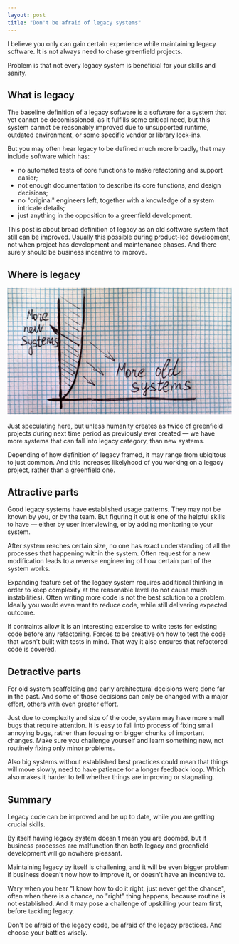 ```yaml
---
layout: post
title: "Don't be afraid of legacy systems"
---
```


I believe you only can gain certain experience while maintaining legacy software.
It is not always need to chase greenfield projects.

Problem is that not every legacy system is beneficial for your skills and sanity.

## What is legacy

The baseline definition of a legacy software is a software for a system that yet cannot be decomissioned, as it fulfills some critical need, but this system cannot be reasonably improved due to unsupported runtime, outdated environment, or some specific vendor or library lock-ins.

But you may often hear legacy to be defined much more broadly, that may include software which has:
 - no automated tests of core functions to make refactoring and support easier;
 - not enough documentation to describe its core functions, and design decisions;
 - no "original" engineers left, together with a knowledge of a system intricate details;
 - just anything in the opposition to a greenfield development.

This post is about broad definition of legacy as an old software system that still can be improved. Usually this possible during product-led development, not when project has development and maintenance phases. And there surely should be business incentive to improve.

## Where is legacy

![Exponential chart](/assets/images/dont-disregard-legacy/exponential_ed.jpg)

Just speculating here, but unless humanity creates as twice of greenfield projects during next time period as previously ever created &mdash; we have more systems that can fall into legacy category, than new systems.

Depending of how definition of legacy framed, it may range from ubiqitous to just common. And this increases likelyhood of you working on a legacy project, rather than a greenfield one.

## Attractive parts

Good legacy systems have established usage patterns. They may not be known by you, or by the team. But figuring it out is one of the helpful skills to have &mdash; either by user interviewing, or by adding monitoring to your system.

After system reaches certain size, no one has exact understanding of all the processes that happening within the system. Often request for a new modification leads to a reverse engineering of how certain part of the system works. 

Expanding feature set of the legacy system requires additional thinking in order to keep complexity at the reasonable level (to not cause much instabilities). Often writing more code is not the best solution to a problem. Ideally you would even want to reduce code, while still delivering expected outcome.

If contraints allow it is an interesting excersise to write tests for existing code before any refactoring. Forces to be creative on how to test the code that wasn't built with tests in mind. That way it also ensures that refactored code is covered.

## Detractive parts

For old system scaffolding and early architectural decisions were done far in the past. And some of those decisions can only be changed with a major effort, others with even greater effort.

Just due to complexity and size of the code, system may have more small bugs that require attention. It is easy to fall into process of fixing small annoying bugs, rather than focusing on bigger chunks of important changes. Make sure you challenge yourself and learn something new, not routinely fixing only minor problems.

Also big systems without established best practices could mean that things will move slowly, need to have patience for a longer feedback loop. Which also makes it harder to tell whether things are improving or stagnating.

## Summary

Legacy code can be improved and be up to date, while you are getting crucial skills.

By itself having legacy system doesn't mean you are doomed, but if business processes are malfunction then both legacy and greenfield development will go nowhere pleasant.

Maintaining legacy by itself is challening, and it will be even bigger problem if business doesn't now how to improve it, or doesn't have an incentive to.

Wary when you hear "I know how to do it right, just never get the chance", often when there is a chance, no "right" thing happens, because routine is not established. And it may pose a challenge of upskilling your team first, before tackling legacy.

Don't be afraid of the legacy code, be afraid of the legacy practices. And choose your battles wisely.
